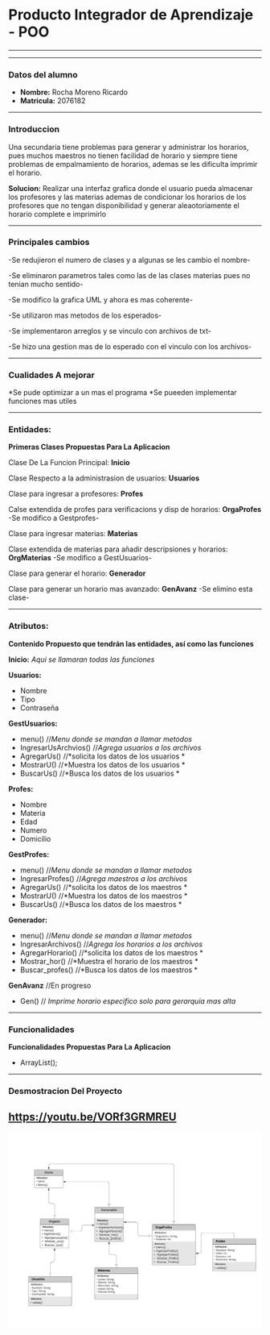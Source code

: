 # Producto Integrador de Aprendizaje - POO
___
___

 ### Datos del alumno
* **Nombre:** Rocha Moreno Ricardo   
* **Matricula:** 2076182
___
### Introduccion
Una secundaria tiene problemas para generar y administrar los horarios, pues muchos maestros no tienen facilidad de horario y siempre tiene problemas de empalmamiento de horarios, ademas se les dificulta imprimir el horario.  

**Solucion:** Realizar una interfaz grafica donde el usuario pueda almacenar los profesores y las materias ademas de condicionar los horarios de los profesores que no tengan disponibilidad y generar aleaotoriamente el horario complete e imprimirlo

___
### Principales cambios
-Se redujieron el numero de clases y a algunas se les cambio el nombre-

-Se eliminaron parametros tales como las de las clases materias pues no tenian mucho sentido-

-Se modifico la grafica UML y ahora es mas coherente-

-Se utilizaron mas metodos de los esperados-

-Se implementaron arreglos y se vinculo con archivos de txt-

-Se hizo una gestion mas de lo esperado con el vinculo con los archivos-
___
### Cualidades A mejorar
*Se pude optimizar a un mas el programa
*Se pueeden implementar funciones mas utiles


___
### Entidades:
**Primeras Clases Propuestas Para La Aplicacion**    

Clase De La Funcion Principal: **Inicio**

Clase Respecto a la administrasion de usuarios: **Usuarios**

Clase para ingresar a profesores: **Profes** 

Calse extendida de profes para verificacions y disp de horarios: **OrgaProfes** -Se modifico a Gestprofes-

Clase para ingresar materias: **Materias**

Clase extendida de materias para añadir descripsiones y horarios: **OrgMaterias** -Se modifico a GestUsuarios-

Clase para generar el horario: **Generador**

Clase para generar un horario mas avanzado: **GenAvanz** -Se elimino esta clase-

---
### Atributos:
**Contenido Propuesto que tendrán las entidades, así como las funciones**  

**Inicio:** *Aqui se llamaran todas las funciones*  

**Usuarios:**
- Nombre
- Tipo
- Contraseña

**GestUsuarios:** 

* menu() //*Menu donde se mandan a llamar metodos*
* IngresarUsArchvios() //*Agrega usuarios a los archivos*
* AgregarUs() //*solicita los datos de los usuarios *
* MostrarU() //*Muestra los datos de los usuarios *
* BuscarUs() //*Busca los datos de los usuarios *

**Profes:**
- Nombre
- Materia
- Edad 
- Numero
- Domicilio  



**GestProfes:**
* menu() //*Menu donde se mandan a llamar metodos*
* IngresarProfes() //*Agrega maestros a los archivos*
* AgregarUs() //*solicita los datos de los maestros *
* MostrarU() //*Muestra los datos de los maestros *
* BuscarUs() //*Busca los datos de los maestros *



**Generador:**
* menu() //*Menu donde se mandan a llamar metodos*
* IngresarArchivos() //*Agrega los horarios a los archivos*
* AgregarHorario() //*solicita los datos de los maestros *
* Mostrar_hor() //*Muestra el horario de los maestros *
* Buscar_profes() //*Busca los datos de los maestros *

**GenAvanz** 
//En progreso
* Gen() // *Imprime horario especifico solo para gerarquia mas alta*

---
### Funcionalidades
**Funcionalidades Propuestas Para La Aplicacion** 
- ArrayList<Profes>();

---
### Desmostracion Del Proyecto
https://youtu.be/VORf3GRMREU
----
![Grafica UML:](Documentos/diag.png)
